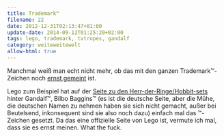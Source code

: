 ```yaml
---
title: Trademark™
filename: 22
date: 2012-12-31T02:13:47+01:00
update-date: 2014-09-12T01:25:20+02:00
tags: lego, trademark, tvtropes, gandalf
category: weiteweitewelt
allow-html: true
---
```


<p>Manchmal weiß man echt nicht mehr, ob das mit den ganzen Trademark™-Zeichen noch <a href="http://tvtropes.org/pmwiki/pmwiki.php/Main/TradeSnark">ernst gemeint</a> ist.</p>

<p>Lego zum Beispiel hat auf der <a href="http://thehobbit.lego.com/de-de/products/79003">Seite zu den Herr-der-Ringe/Hobbit-sets</a> hinter Gandalf™, Bilbo Baggins™ (es ist die deutsche Seite, aber die Mühe, die deutschen Namen zu nehmen haben sie sich nicht gemacht, außer bei Beutelsend, inkonsequent sind sie also noch dazu) einfach mal das ™-Zeichen gesetzt. Da das eine offizielle Seite von Lego ist, vermute ich mal, dass sie es ernst meinen. What the fuck.</p>
 

